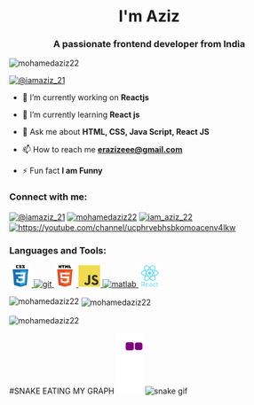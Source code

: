 <h1 align="center"> I'm Aziz</h1>
<h3 align="center">A passionate frontend developer from India</h3>

<p align="left"> <img src="https://komarev.com/ghpvc/?username=mohamedaziz22&label=Profile%20views&color=0e75b6&style=flat" alt="mohamedaziz22" /> </p>

<p align="left"> <a href="https://twitter.com/@iamaziz_21" target="blank"><img src="https://img.shields.io/twitter/follow/@iamaziz_21?logo=twitter&style=for-the-badge" alt="@iamaziz_21" /></a> </p>

- 🔭 I’m currently working on **Reactjs**

- 🌱 I’m currently learning **React js**

- 💬 Ask me about **HTML, CSS, Java Script, React JS**

- 📫 How to reach me **erazizeee@gmail.com**

- ⚡ Fun fact **I am Funny**

<h3 align="left">Connect with me:</h3>
<p align="left">
<a href="https://twitter.com/@iamaziz_21" target="blank"><img align="center" src="https://raw.githubusercontent.com/rahuldkjain/github-profile-readme-generator/master/src/images/icons/Social/twitter.svg" alt="@iamaziz_21" height="30" width="40" /></a>
<a href="https://codesandbox.com/mohamedaziz22" target="blank"><img align="center" src="https://raw.githubusercontent.com/rahuldkjain/github-profile-readme-generator/master/src/images/icons/Social/codesandbox.svg" alt="mohamedaziz22" height="30" width="40" /></a>
<a href="https://instagram.com/iam_aziz_22" target="blank"><img align="center" src="https://raw.githubusercontent.com/rahuldkjain/github-profile-readme-generator/master/src/images/icons/Social/instagram.svg" alt="iam_aziz_22" height="30" width="40" /></a>
<a href="https://www.youtube.com/c/https://youtube.com/channel/ucphrvebhsbkomoacenv4lkw" target="blank"><img align="center" src="https://raw.githubusercontent.com/rahuldkjain/github-profile-readme-generator/master/src/images/icons/Social/youtube.svg" alt="https://youtube.com/channel/ucphrvebhsbkomoacenv4lkw" height="30" width="40" /></a>
</p>

<h3 align="left">Languages and Tools:</h3>
<p align="left"> <a href="https://www.w3schools.com/css/" target="_blank" rel="noreferrer"> <img src="https://raw.githubusercontent.com/devicons/devicon/master/icons/css3/css3-original-wordmark.svg" alt="css3" width="40" height="40"/> </a> <a href="https://git-scm.com/" target="_blank" rel="noreferrer"> <img src="https://www.vectorlogo.zone/logos/git-scm/git-scm-icon.svg" alt="git" width="40" height="40"/> </a> <a href="https://www.w3.org/html/" target="_blank" rel="noreferrer"> <img src="https://raw.githubusercontent.com/devicons/devicon/master/icons/html5/html5-original-wordmark.svg" alt="html5" width="40" height="40"/> </a> <a href="https://developer.mozilla.org/en-US/docs/Web/JavaScript" target="_blank" rel="noreferrer"> <img src="https://raw.githubusercontent.com/devicons/devicon/master/icons/javascript/javascript-original.svg" alt="javascript" width="40" height="40"/> </a> <a href="https://www.mathworks.com/" target="_blank" rel="noreferrer"> <img src="https://upload.wikimedia.org/wikipedia/commons/2/21/Matlab_Logo.png" alt="matlab" width="40" height="40"/> </a> <a href="https://reactjs.org/" target="_blank" rel="noreferrer"> <img src="https://raw.githubusercontent.com/devicons/devicon/master/icons/react/react-original-wordmark.svg" alt="react" width="40" height="40"/> </a> </p>

<p><img align="left" src="https://github-readme-stats.vercel.app/api/top-langs?username=mohamedaziz22&show_icons=true&locale=en&layout=compact" alt="mohamedaziz22" /></p>

<p>&nbsp;<img align="center" src="https://github-readme-stats.vercel.app/api?username=mohamedaziz22&show_icons=true&locale=en" alt="mohamedaziz22" /></p>

<p><img align="center" src="https://github-readme-streak-stats.herokuapp.com/?user=mohamedaziz22&" alt="mohamedaziz22" /></p>



#SNAKE EATING MY GRAPH
![snake gif](https://github.com/MOHAMEDAZIZ22/MOHAMEDAZIZ22/blob/output/github-contribution-grid-snake.gif)
![snake gif](https://github.com/YOUR_USERNAME/YOUR_USERNAME/blob/output/github-contribution-grid-snake.gif)

